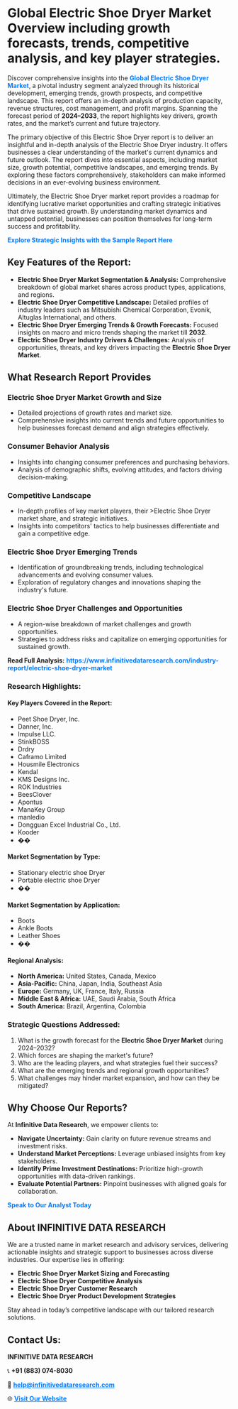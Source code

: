 <h1>Global Electric Shoe Dryer Market Overview including growth forecasts, trends, competitive analysis, and key player strategies.</h1>
<p>
Discover comprehensive insights into the 
<a href="https://www.infinitivedataresearch.com/industry-report/electric-shoe-dryer-market" rel="dofollow" style="color: #007BFF; text-decoration: none;"><strong>Global Electric Shoe Dryer Market</strong></a>, a pivotal industry segment analyzed through its historical development, emerging trends, growth prospects, and competitive landscape. This report offers an in-depth analysis of production capacity, revenue structures, cost management, and profit margins. Spanning the forecast period of <strong>2024–2033</strong>, the report highlights key drivers, growth rates, and the market’s current and future trajectory.
</p>
<p>
The primary objective of this Electric Shoe Dryer report is to deliver an insightful and in-depth analysis of the Electric Shoe Dryer industry. It offers businesses a clear understanding of the market's current dynamics and future outlook. The report dives into essential aspects, including market size, growth potential, competitive landscapes, and emerging trends. By exploring these factors comprehensively, stakeholders can make informed decisions in an ever-evolving business environment.
</p>
<p>
Ultimately, the Electric Shoe Dryer market report provides a roadmap for identifying lucrative market opportunities and crafting strategic initiatives that drive sustained growth. By understanding market dynamics and untapped potential, businesses can position themselves for long-term success and profitability.
</p>
<p>
<a href="https://www.infinitivedataresearch.com/request-sample/reportId=109262" style="color: #007BFF; text-decoration: none;"><strong>Explore Strategic Insights with the Sample Report Here</strong></a>
</p>

<h2>Key Features of the Report:</h2>
<ul>
<li><strong>Electric Shoe Dryer Market Segmentation & Analysis:</strong> Comprehensive breakdown of global market shares across product types, applications, and regions.</li>
<li><strong>Electric Shoe Dryer Competitive Landscape:</strong> Detailed profiles of industry leaders such as Mitsubishi Chemical Corporation, Evonik, Altuglas International, and others.</li>
<li><strong>Electric Shoe Dryer Emerging Trends & Growth Forecasts:</strong> Focused insights on macro and micro trends shaping the market till <strong>2032</strong>.</li>
<li><strong>Electric Shoe Dryer Industry Drivers & Challenges:</strong> Analysis of opportunities, threats, and key drivers impacting the <strong>Electric Shoe Dryer Market</strong>.</li>
</ul>

<h2>What Research Report Provides</h2>
<h3>Electric Shoe Dryer Market Growth and Size</h3>
<ul>
<li>Detailed projections of growth rates and market size.</li>
<li>Comprehensive insights into current trends and future opportunities to help businesses forecast demand and align strategies effectively.</li>
</ul>

<h3>Consumer Behavior Analysis</h3>
<ul>
<li>Insights into changing consumer preferences and purchasing behaviors.</li>
<li>Analysis of demographic shifts, evolving attitudes, and factors driving decision-making.</li>
</ul>

<h3>Competitive Landscape</h3>
<ul>
<li>In-depth profiles of key market players, their >Electric Shoe Dryer market share, and strategic initiatives.</li>
<li>Insights into competitors' tactics to help businesses differentiate and gain a competitive edge.</li>
</ul>

<h3>Electric Shoe Dryer Emerging Trends</h3>
<ul>
<li>Identification of groundbreaking trends, including technological advancements and evolving consumer values.</li>
<li>Exploration of regulatory changes and innovations shaping the industry's future.</li>
</ul>

<h3>Electric Shoe Dryer Challenges and Opportunities</h3>
<ul>
<li>A region-wise breakdown of market challenges and growth opportunities.</li>
<li>Strategies to address risks and capitalize on emerging opportunities for sustained growth.</li>
</ul>
<p><strong>Read Full Analysis:</strong> <a href="https://www.infinitivedataresearch.com/industry-report/electric-shoe-dryer-market" rel="dofollow" style="color: #007BFF; text-decoration: none;"><strong>https://www.infinitivedataresearch.com/industry-report/electric-shoe-dryer-market</strong></a></p>
<h3>Research Highlights:</h3>
<h4>Key Players Covered in the Report:</h4>
<ul><li>Peet Shoe Dryer, Inc.</li><li>Danner, Inc.</li><li>Impulse LLC.</li><li>StinkBOSS</li><li>Drdry</li><li>Caframo Limited</li><li>Housmile Electronics</li><li>Kendal</li><li>KMS Designs Inc.</li><li>ROK Industries</li><li>BeesClover</li><li>Apontus</li><li>ManaKey Group</li><li>manledio</li><li>Dongguan Excel Industrial Co., Ltd.</li><li>Kooder</li><li>��</li></ul>
<h4>Market Segmentation by Type:</h4>
<ul><li>Stationary electric shoe Dryer</li><li>Portable electric shoe Dryer</li><li>��</li></ul>
<h4>Market Segmentation by Application:</h4>
<ul><li>Boots</li><li>Ankle Boots</li><li>Leather Shoes</li><li>��</li></ul>

<h4>Regional Analysis:</h4>
<ul>
<li><strong>North America:</strong> United States, Canada, Mexico</li>
<li><strong>Asia-Pacific:</strong> China, Japan, India, Southeast Asia</li>
<li><strong>Europe:</strong> Germany, UK, France, Italy, Russia</li>
<li><strong>Middle East & Africa:</strong> UAE, Saudi Arabia, South Africa</li>
<li><strong>South America:</strong> Brazil, Argentina, Colombia</li>
</ul>

<h3>Strategic Questions Addressed:</h3>
<ol>
<li>What is the growth forecast for the <strong>Electric Shoe Dryer Market</strong> during 2024–2032?</li>
<li>Which forces are shaping the market's future?</li>
<li>Who are the leading players, and what strategies fuel their success?</li>
<li>What are the emerging trends and regional growth opportunities?</li>
<li>What challenges may hinder market expansion, and how can they be mitigated?</li>
</ol>

<h2>Why Choose Our Reports?</h2>
<p>At <strong>Infinitive Data Research</strong>, we empower clients to:</p>
<ul>
<li><strong>Navigate Uncertainty:</strong> Gain clarity on future revenue streams and investment risks.</li>
<li><strong>Understand Market Perceptions:</strong> Leverage unbiased insights from key stakeholders.</li>
<li><strong>Identify Prime Investment Destinations:</strong> Prioritize high-growth opportunities with data-driven rankings.</li>
<li><strong>Evaluate Potential Partners:</strong> Pinpoint businesses with aligned goals for collaboration.</li>
</ul>
<p><a href="https://www.infinitivedataresearch.com/industry-report/electric-shoe-dryer-market" rel="dofollow" style="color: #007BFF; text-decoration: none;"><strong>Speak to Our Analyst Today</strong></a></p>

<h2>About INFINITIVE DATA RESEARCH</h2>
<p>We are a trusted name in market research and advisory services, delivering actionable insights and strategic support to businesses across diverse industries. Our expertise lies in offering:</p>
<ul>
<li><strong>Electric Shoe Dryer Market Sizing and Forecasting</strong></li>
<li><strong>Electric Shoe Dryer Competitive Analysis</strong></li>
<li><strong>Electric Shoe Dryer Customer Research</strong></li>
<li><strong>Electric Shoe Dryer Product Development Strategies</strong></li>
</ul>
<p>Stay ahead in today’s competitive landscape with our tailored research solutions.</p>

<h2>Contact Us:</h2>
<p><strong>INFINITIVE DATA RESEARCH</strong></p>
<p>📞 <strong>+91 (883) 074-8030</strong></p>
<p>📧 <strong><a href="mailto:help@infinitivedataresearch.com" style="color: #007BFF;">help@infinitivedataresearch.com</a></strong></p>
<p>🌐 <strong><a href="https://www.infinitivedataresearch.com" rel="dofollow" style="color: #007BFF;">Visit Our Website</a></strong></p>